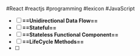 #React #reactjs #programming #lexicon #JavaScript 

- [ ] **==Unidirectional Data Flow==**
- [ ] **==Stateful==** 
- [ ] **==Stateless Functional Component==** 
- [ ] **==LifeCycle Methods==**
- [ ] 
